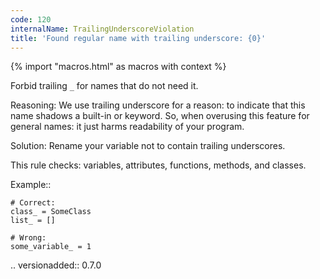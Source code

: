 ```yaml
---
code: 120
internalName: TrailingUnderscoreViolation
title: 'Found regular name with trailing underscore: {0}'
---
```


{% import "macros.html" as macros with context %}

Forbid trailing `_` for names that do not need it.

Reasoning: We use trailing underscore for a reason: to indicate that
this name shadows a built-in or keyword. So, when overusing this feature
for general names: it just harms readability of your program.

Solution: Rename your variable not to contain trailing underscores.

This rule checks: variables, attributes, functions, methods, and
classes.

Example::

    # Correct:
    class_ = SomeClass
    list_ = []
    
    # Wrong:
    some_variable_ = 1

.. versionadded:: 0.7.0